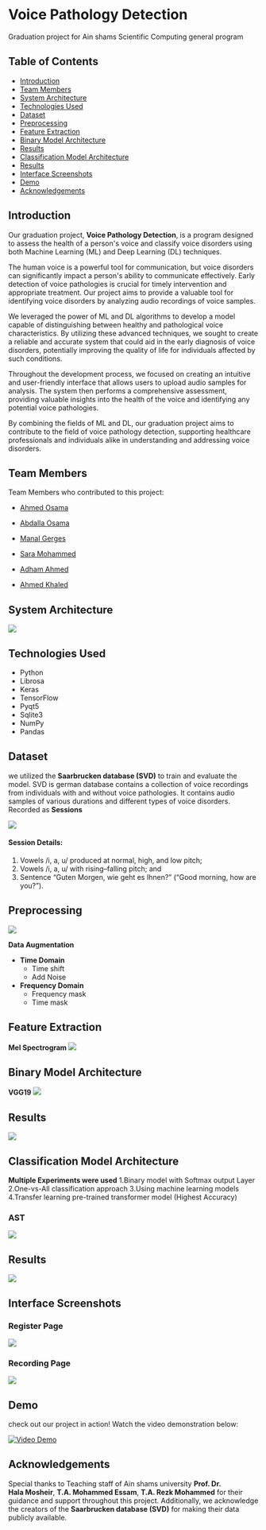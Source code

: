 # Voice Pathology Detection

Graduation project for Ain shams Scientific Computing general program

## Table of Contents

- [Introduction](#introduction)
- [Team Members](#team-members)
- [System Architecture](#system-architecture)
- [Technologies Used](#technologies-used)
- [Dataset](#dataset)
- [Preprocessing](#preprocessing)
- [Feature Extraction](#-feature-extraction)
- [Binary Model Architecture](#binary-model-architecture)
- [Results](#results)
- [Classification Model Architecture](#classification-model-architecture)
- [Results](#results)
- [Interface Screenshots](#interface-screenshots)
- [Demo](#demo)
- [Acknowledgements](#acknowledgements)

## Introduction

Our graduation project, **Voice Pathology Detection**, is a program designed to assess the health of a person's voice and classify voice disorders using both Machine Learning (ML) and Deep Learning (DL) techniques.

The human voice is a powerful tool for communication, but voice disorders can significantly impact a person's ability to communicate effectively. Early detection of voice pathologies is crucial for timely intervention and appropriate treatment. Our project aims to provide a valuable tool for identifying voice disorders by analyzing audio recordings of voice samples.

We leveraged the power of ML and DL algorithms to develop a model capable of distinguishing between healthy and pathological voice characteristics. By utilizing these advanced techniques, we sought to create a reliable and accurate system that could aid in the early diagnosis of voice disorders, potentially improving the quality of life for individuals affected by such conditions.

Throughout the development process, we focused on creating an intuitive and user-friendly interface that allows users to upload audio samples for analysis. The system then performs a comprehensive assessment, providing valuable insights into the health of the voice and identifying any potential voice pathologies.

By combining the fields of ML and DL, our graduation project aims to contribute to the field of voice pathology detection, supporting healthcare professionals and individuals alike in understanding and addressing voice disorders.

## Team Members

Team Members who contributed to this project:

- [Ahmed Osama](https://github.com/ahmedosama-eng)
- [Abdalla Osama](https://github.com/DalaOsos)
- [Manal Gerges](https://github.com/collaborator1)

- [Sara Mohammed](https://github.com/saramohamed55)
- [Adham Ahmed](https://github.com/AdHam14a)
- [Ahmed Khaled](https://github.com/ahmads1990)

## System Architecture
<img src="Images/SystemArchiDiagram.png" href="system architecture">

## Technologies Used
- Python
- Librosa
- Keras
- TensorFlow
- Pyqt5
- Sqlite3
- NumPy
- Pandas

## Dataset

we utilized the **Saarbrucken database (SVD)**  to train and evaluate the model.
SVD is german database contains a collection of voice recordings from individuals with and without voice pathologies. It contains audio samples of various durations and different types of voice disorders. Recorded as **Sessions**

<img src="/Images/SVD.jpg" href="Saarbrucken database description">

#### Session Details:
1. Vowels /i, a, u/ produced at normal, high, and low pitch; 
2. Vowels /i, a, u/ with rising–falling pitch; and 
3. Sentence “Guten Morgen, wie geht es Ihnen?” (“Good morning, how are you?”). 


## Preprocessing
<img src="/Images/Preprocessing.jpg" href="Preprocessing">

**Data Augmentation**
- **Time Domain**
    - Time shift 
    - Add Noise
- **Frequency Domain**
    - Frequency mask 
    - Time mask

## Feature Extraction
**Mel Spectrogram**
<img src="/Images/mel.png" href="mel">

## Binary Model Architecture
**VGG19**
<img src="/Images/VGG19.png" href="VGG19">

## Results

<img src="/Images/VGGResults.jpg" href="VGG19">

## Classification Model Architecture
**Multiple Experiments were used**
1.Binary model with Softmax output Layer
2.One-vs-All classification approach
3.Using machine learning models
4.Transfer learning pre-trained transformer model (Highest Accuracy)
### AST
<img src="/Images/AST.jpg" href="AstArchi">

## Results

<img src="/Images/ASTResults.png" href="AstResults">

## Interface Screenshots
### Register Page
<img src="/Images/system1.png" href="systemReg">

### Recording Page
<img src="/Images//system2.png" href="systemReg">

## Demo
check out our project in action! Watch the video demonstration below:

[![Video Demo](/Images/system1.png)](/Images/sysVid.mov)

## Acknowledgements

Special thanks to Teaching staff of Ain shams university **Prof. Dr. Hala Mosheir**, **T.A. Mohammed Essam**, **T.A. Rezk Mohammed** for their guidance and support throughout this project. Additionally, we acknowledge the creators of the **Saarbrucken database (SVD)** for making their data publicly available.